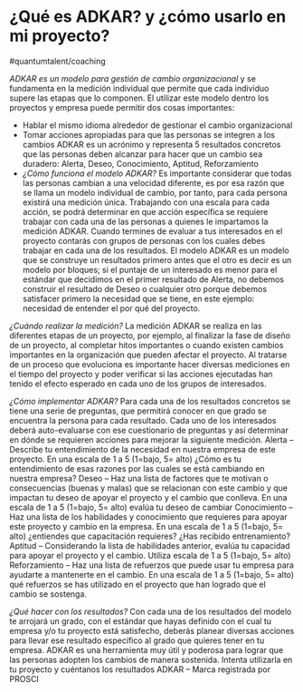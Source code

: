 # ¿Qué es ADKAR? y ¿cómo usarlo en mi proyecto?

\#quantumtalent/coaching

_ADKAR es un modelo para gestión de cambio organizacional_ y se fundamenta en la medición individual que permite que cada individuo supere las etapas que lo componen. El utilizar este modelo dentro los proyectos y empresa puede permitir dos cosas importantes:

* Hablar el mismo idioma alrededor de gestionar el cambio organizacional
* Tomar acciones apropiadas para que las personas se integren a los cambios ADKAR es un acrónimo y representa 5 resultados concretos que las personas deben alcanzar para hacer que un cambio sea duradero: Alerta, Deseo, Conocimiento, Aptitud, Reforzamiento
* _¿Cómo funciona el modelo ADKAR?_ Es importante considerar que todas las personas cambian a una velocidad diferente, es por esa razón que se llama un modelo individual de cambio, por tanto, para cada persona existirá una medición única. Trabajando con una escala para cada acción, se podrá determinar en que acción específica se requiere trabajar con cada una de las personas a quienes le impartamos la medición ADKAR. Cuando termines de evaluar a tus interesados en el proyecto contarás con grupos de personas con los cuales debes trabajar en cada una de los resultados. El modelo ADKAR es un modelo que se construye un resultados primero antes que el otro es decir es un modelo por bloques; si el puntaje de un interesado es menor para el estándar que decidimos en el primer resultado de Alerta, no debemos construir el resultado de Deseo o cualquier otro porque debemos satisfacer primero la necesidad que se tiene, en este ejemplo: necesidad de entender el por qué del proyecto.

_¿Cuándo realizar la medición?_ La medición ADKAR se realiza en las diferentes etapas de un proyecto, por ejemplo, al finalizar la fase de diseño de un proyecto, al completar hitos importantes o cuando existen cambios importantes en la organización que pueden afectar el proyecto. Al tratarse de un proceso que evoluciona es importante hacer diversas mediciones en el tiempo del proyecto y poder verificar si las acciones ejecutadas han tenido el efecto esperado en cada uno de los grupos de interesados.

_¿Cómo implementar ADKAR?_ Para cada una de los resultados concretos se tiene una serie de preguntas, que permitirá conocer en que grado se encuentra la persona para cada resultado. Cada uno de los interesados deberá auto-evaluarse con ese cuestionario de preguntas y así determinar en dónde se requieren acciones para mejorar la siguiente medición. Alerta – Describe tu entendimiento de la necesidad en nuestra empresa de este proyecto. En una escala de 1 a 5 \(1=bajo, 5= alto\) ¿Cómo es tu entendimiento de esas razones por las cuales se está cambiando en nuestra empresa? Deseo – Haz una lista de factores que te motivan o consecuencias \(buenas y malas\) que se relacionan con este cambio y que impactan tu deseo de apoyar el proyecto y el cambio que conlleva. En una escala de 1 a 5 \(1=bajo, 5= alto\) evalúa tu deseo de cambiar Conocimiento – Haz una lista de los habilidades y conocimiento que requieres para apoyar este proyecto y cambio en la empresa. En una escala de 1 a 5 \(1=bajo, 5= alto\) ¿entiendes que capacitación requieres? ¿Has recibido entrenamiento? Aptitud – Considerando la lista de habilidades anterior, evalúa tu capacidad para apoyar el proyecto y el cambio. Utiliza escala de 1 a 5 \(1=bajo, 5= alto\) Reforzamiento – Haz una lista de refuerzos que puede usar tu empresa para ayudarte a mantenerte en el cambio. En una escala de 1 a 5 \(1=bajo, 5= alto\) qué refuerzos se has utilizado en el proyecto que han logrado que el cambio se sostenga.

_¿Qué hacer con los resultados?_ Con cada una de los resultados del modelo te arrojará un grado, con el estándar que hayas definido con el cual tu empresa y/o tu proyecto está satisfecho, deberás planear diversas acciones para llevar ese resultado específico al grado que quieres tener en tu empresa. ADKAR es una herramienta muy útil y poderosa para lograr que las personas adopten los cambios de manera sostenida. Intenta utilizarla en tu proyecto y cuéntanos los resultados ADKAR – Marca registrada por PROSCI

